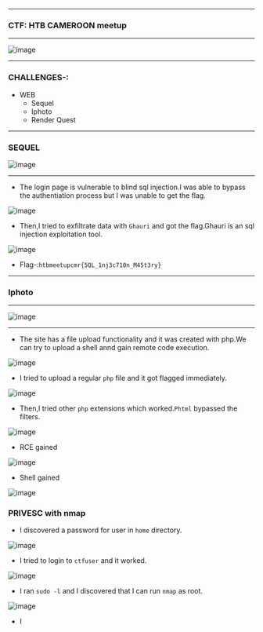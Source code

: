 ----------------

### CTF: HTB CAMEROON meetup

-----------------

![image](https://github.com/user-attachments/assets/8e7789d6-7573-4859-bdb7-6712e3c774e9)

-----------------

### CHALLENGES-:

- WEB
  - Sequel
  - Iphoto
  - Render Quest

-----------------

### SEQUEL

![image](https://github.com/user-attachments/assets/8f33e837-cb07-496a-9c3d-1e153d1d68b6)

-----------------

- The login page is vulnerable to blind sql injection.I was able to bypass the authentiation process but I was unable to get the flag.

![image](https://github.com/user-attachments/assets/77c9a634-f80e-4b06-8762-8b558686c6f4)

- Then,I tried to exfiltrate data with `Ghauri` and got the flag.Ghauri is an sql injection exploitation tool.

![image](https://github.com/user-attachments/assets/bdaba21a-ff03-4817-8959-b09b4ebb6e63)

- Flag-:```htbmeetupcmr{5QL_1nj3c710n_M45t3ry}```

-----------------

### Iphoto

-----------------

![image](https://github.com/user-attachments/assets/ae6c96ef-8f4f-4e82-946d-3681564e05b8)

------------------

- The site has a file upload functionality and it was created with php.We can try to upload a shell annd gain remote code execution.

![image](https://github.com/user-attachments/assets/d070b161-9cf5-4ca1-9e98-a3b5a3bf0340)

- I tried to upload a regular `php` file and it got flagged immediately.

![image](https://github.com/user-attachments/assets/536adcf6-b00c-4b97-86f0-4c4be47d1231)

- Then,I tried other `php` extensions which worked.`Phtml` bypassed the filters.

![image](https://github.com/user-attachments/assets/64f9e67c-73e1-45f8-9679-c954ea16b4e9)

- RCE gained

![image](https://github.com/user-attachments/assets/cafabc5f-0bf9-4cb5-a8c1-f697500289f0)

- Shell gained

![image](https://github.com/user-attachments/assets/b6ae90b6-ba54-4abd-8eb3-73f3f36c30c6)

### PRIVESC with nmap

- I discovered a password for user in  `home` directory.

![image](https://github.com/user-attachments/assets/46ca8e13-c32c-42cb-a4db-1466ffad6ed1)

- I tried to login to `ctfuser` and it worked.

![image](https://github.com/user-attachments/assets/525f3c35-c121-4a0a-95a7-243346bfe2d5)

- I ran `sudo -l` and I discovered that I can run `nmap` as root.

![image](https://github.com/user-attachments/assets/79211845-2774-4340-82b3-a48ff6de3fc2)

- I






